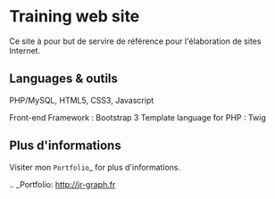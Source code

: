 Training web site
==============================================================

Ce site à pour but de servire de référence pour l'élaboration de sites Internet.

Languages & outils
----------------

PHP/MySQL, HTML5, CSS3, Javascript

Front-end Framework : Bootstrap 3
Template language for PHP : Twig


Plus d'informations
----------------

Visiter mon `Portfolio`_ for plus d'informations.

.. _Portfolio: http://jr-graph.fr